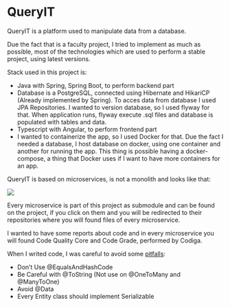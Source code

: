 # QueryIT
QueryIT is a platform used to manipulate data from a database.

Due the fact that is a faculty project, I tried to implement as much as possible, most of the technologies which are used to perform a stable project, using latest versions.

Stack used in this project is:

* Java with Spring, Spring Boot, to perform backend part
* Database is a PostgreSQL, connected using Hibernate and HikariCP (Already implemented by Spring). To acces data from database I used JPA Repositories. I wanted to version database, so I used flyway for that. When application runs, flyway execute .sql files and database is populated with tables and data. 
* Typescript with Angular, to perform frontend part
* I wanted to containerize the app, so I used Docker for that. Due the fact I needed a database, I host database on docker, using one container and another for running the app. This thing is possible having a docker-compose, a thing that Docker uses if I want to have more containers for an app.

QueryIT is based on microservices, is not a monolith and looks like that:

![](https://mermaid.ink/img/eyJjb2RlIjoiZ3JhcGggTFJcbiAgICBBW1F1ZXJ5SVRdIC0tPiBCe0JhY2tlbmR9XG4gICAgQiAtLT4gQ1tDb3JlXVxuICAgIEIgLS0-IERbQXV0aF1cbiAgICBBIC0tPiBFe0Zyb250ZW5kfVxuICAgIEUgLS0-IEZbQ29yZV0iLCJtZXJtYWlkIjp7InRoZW1lIjoiZGVmYXVsdCJ9LCJ1cGRhdGVFZGl0b3IiOmZhbHNlfQ)

Every microservice is part of this project as submodule and can be found on the project, if you click on them and you will be redirected to their repositories where you will found files of every microservice.

I wanted to have some reports about code and in every microservice you will found Code Quality Core and Code Grade, performed by Codiga.

When I writed code, I was careful to avoid some [pitfalls](https://thorben-janssen.com/lombok-hibernate-how-to-avoid-common-pitfalls/):
- Don’t Use @EqualsAndHashCode
- Be Careful with @ToString (Not use on @OneToMany and @ManyToOne)
- Avoid @Data
- Every Entity class should implement Serializable